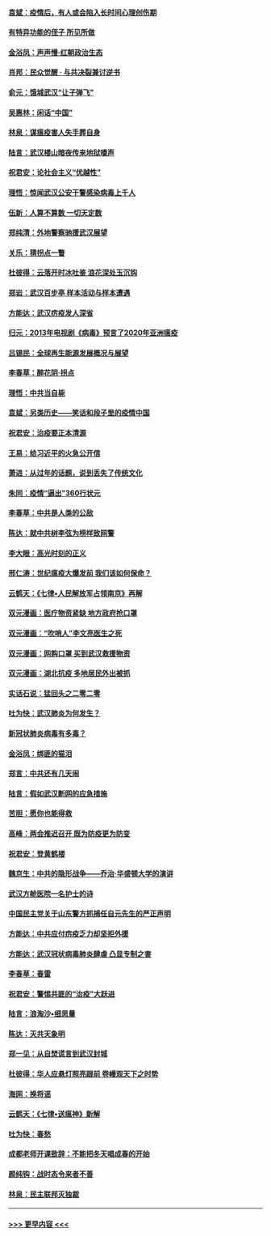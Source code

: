 #### [袁斌：疫情后，有人或会陷入长时间心理创伤期](../pages/nsc993/n11901514.md?t=02290602) 
#### [有特异功能的侄子 所见所做](../pages/nsc993/n11901154.md?t=02290602) 
#### [金浴凤：声声慢‧红朝政治生态](../pages/nsc993/n11899553.md?t=02290602) 
#### [肖邦：民众觉醒 · 与共决裂兼讨逆书](../pages/nsc993/n11898435.md?t=02290602) 
#### [俞元：饿城武汉“让子弹飞”](../pages/nsc993/n11898344.md?t=02290602) 
#### [吴惠林：闲话“中国”](../pages/nsc993/n11898182.md?t=02290602) 
#### [林泉：谋瘟疫害人失手葬自身](../pages/nsc993/n11897892.md?t=02290602) 
#### [陆言：武汉楼山暗夜传来地狱嚎声](../pages/nsc993/n11897033.md?t=02290602) 
#### [祝君安：论社会主义“优越性”](../pages/nsc993/n11897005.md?t=02290602) 
#### [理悟：惊闻武汉公安干警感染病毒上千人](../pages/nsc993/n11896947.md?t=02290602) 
#### [伍新：人算不算数 一切天定数](../pages/nsc993/n11893372.md?t=02290602) 
#### [郑纯清：外地警察驰援武汉展望](../pages/nsc993/n11893115.md?t=02290602) 
#### [关乐：猜拐点一瞥](../pages/nsc993/n11893020.md?t=02290602) 
#### [杜彼得：云落开时冰吐鉴 浪花深处玉沉钩](../pages/nsc993/n11892107.md?t=02290602) 
#### [郑岩：武汉百步亭 样本活动与样本遭遇](../pages/nsc993/n11892310.md?t=02290602) 
#### [方能达：武汉疠疫发人深省](../pages/nsc993/n11891376.md?t=02290602) 
#### [归元：2013年电视剧《病毒》预言了2020年亚洲瘟疫](../pages/nsc993/n11891126.md?t=02290602) 
#### [吕锡民：全球再生能源发展概况与展望](../pages/nsc993/n11890613.md?t=02290602) 
#### [李春草：醉花阴·拐点](../pages/nsc993/n11890567.md?t=02290602) 
#### [理悟：中共当自毙](../pages/nsc993/n11890559.md?t=02290602) 
#### [袁斌：另类历史——笑话和段子里的疫情中国](../pages/nsc993/n11889243.md?t=02290602) 
#### [祝君安：治疫要正本清源](../pages/nsc993/n11889085.md?t=02290602) 
#### [王易：给习近平的火急公开信](../pages/nsc993/n11888225.md?t=02290602) 
#### [萧进：从过年的话题，说到丢失了传统文化](../pages/nsc993/n11887732.md?t=02290602) 
#### [朱同：疫情“逼出”360行状元](../pages/nsc993/n11887678.md?t=02290602) 
#### [李春草：中共是人类的公敌](../pages/nsc993/n11887656.md?t=02290602) 
#### [陈达：就中共树李弦为榜样致网警](../pages/nsc993/n11887625.md?t=02290602) 
#### [李大眼：高光时刻的正义](../pages/nsc993/n11887585.md?t=02290602) 
#### [邢仁涛：世纪瘟疫大爆发前 我们该如何保命？](../pages/nsc993/n11887535.md?t=02290602) 
#### [云鹤天：《七律▪人民解放军占领南京》再解](../pages/nsc993/n11887524.md?t=02290602) 
#### [双元漫画：医疗物资紧缺 地方政府抢口罩](../pages/nsc993/n11884744.md?t=02290602) 
#### [双元漫画：“吹哨人”李文亮医生之死](../pages/nsc993/n11884705.md?t=02290602) 
#### [双元漫画：网购口罩 买到武汉救援物资](../pages/nsc993/n11884670.md?t=02290602) 
#### [双元漫画：湖北抗疫 多地居民外出被抓](../pages/nsc993/n11884643.md?t=02290602) 
#### [实话石说：猛回头之二零二零](../pages/nsc993/n11883968.md?t=02290602) 
#### [吐为快：武汉肺炎为何发生？](../pages/nsc993/n11882180.md?t=02290602) 
#### [新冠状肺炎病毒有多毒？](../pages/nsc993/n11881790.md?t=02290602) 
#### [金浴凤：绑匪的猫泪](../pages/nsc993/n11880664.md?t=02290602) 
#### [郑言：中共还有几天闹](../pages/nsc993/n11880645.md?t=02290602) 
#### [陆言：假如武汉断网的应急措施](../pages/nsc993/n11880619.md?t=02290602) 
#### [苦胆：愿你也能得救](../pages/nsc993/n11880601.md?t=02290602) 
#### [高峰：两会推迟召开  既为防疫更为防变](../pages/nsc993/n11879977.md?t=02290602) 
#### [祝君安：登黄鹤楼](../pages/nsc993/n11880583.md?t=02290602) 
#### [魏京生：中共的隐形战争——乔治‧华盛顿大学的演讲](../pages/nsc993/n11879765.md?t=02290602) 
#### [武汉方舱医院一名护士的诗](../pages/nsc993/n11878480.md?t=02290602) 
#### [中国民主党关于山东警方抓捕任自元先生的严正声明](../pages/nsc993/n11877506.md?t=02290602) 
#### [方能达：中共应付疠疫乏力却坚拒外援](../pages/nsc993/n11877497.md?t=02290602) 
#### [方能达：武汉冠状病毒肺炎肆虐 凸显专制之害](../pages/nsc993/n11877475.md?t=02290602) 
#### [李春草：春雷](../pages/nsc993/n11876287.md?t=02290602) 
#### [祝君安：警惕共匪的“治疫”大跃进](../pages/nsc993/n11876084.md?t=02290602) 
#### [陆言：浪淘沙•细思量](../pages/nsc993/n11876071.md?t=02290602) 
#### [陈达：灭共天象明](../pages/nsc993/n11876063.md?t=02290602) 
#### [郑一见：从自焚谎言到武汉封城](../pages/nsc993/n11875621.md?t=02290602) 
#### [杜彼得：华人应悬灯照亮跟前 卷幔观天下之时势](../pages/nsc993/n11874822.md?t=02290602) 
#### [海网：换将谣](../pages/nsc993/n11873712.md?t=02290602) 
#### [云鹤天：《七律▪送瘟神》新解](../pages/nsc993/n11873598.md?t=02290602) 
#### [吐为快：春愁](../pages/nsc993/n11872801.md?t=02290602) 
#### [成都老师开课致辞：不能把冬天唱成春的开始](../pages/nsc993/n11872653.md?t=02290602) 
#### [颜纯钩：战时态令来者不善](../pages/nsc993/n11872011.md?t=02290602) 
#### [林泉：民主联邦灭独裁](../pages/nsc993/n11870998.md?t=02290602) 

----
#### [ >>> 更早内容 <<< ](../indexes/nsc993-earlier.md)
